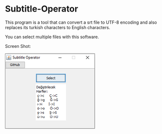 # Subtitle-Operator

This program is a tool that can convert a srt file to UTF-8 encoding and also replaces its turkish characters to English characters.

You can select multiple files with this software.

Screen Shot:

![Alt Text](https://github.com/AtahanEkici/Subtitle-Operator/blob/main/SubtitleOperator.PNG)
